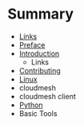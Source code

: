 # Summary

* [Links](links.md)
* [Preface](preface.md)
* [Introduction](README.md)
   * Links
* [Contributing](contributing.md)
* [Linux](linux.md)
* cloudmesh
* cloudmesh client
* [Python](python.md)
* Basic Tools


